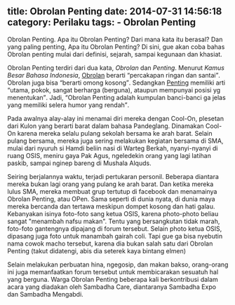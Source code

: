 title: Obrolan Penting
date: 2014-07-31 14:56:18
category: Perilaku
tags:
    - Obrolan Penting
---
Obrolan Penting. Apa itu Obrolan Penting? Dari mana kata itu berasal? Dan yang paling penting, Apa itu Obrolan Penting? Di sini, gue akan coba bahas Obrolan penting mulai dari definisi, sejarah, sampai kegunaan dan khasiat.<!-- more -->

Obrolan Penting terdiri dari dua kata, *Obrolan* dan *Penting*. Menurut <cite>Kamus Besar Bahasa Indonesia</cite>, [Obrolan](http://kbbi.web.id/obrol) berarti <q cite="http://kbbi.web.id/obrol">percakapan ringan dan santai</q>. Obrolan juga bisa <q cite="http://kbbi.web.id/obrol">berarti omong kosong</q>. Sedangkan [Penting](http://kbbi.web.id/penting) memiliki arti <q cite="http://kbbi.web.id/penting">utama, pokok, sangat berharga (berguna), ataupun mempunyai posisi yg menentukan</q>. Jadi, <q>Obrolan Penting adalah kumpulan banci-banci ga jelas yang memiliki selera humor yang rendah</q>.

Pada awalnya alay-alay ini menamai diri mereka dengan Cool-On, plesetan dari Kulon yang berarti barat dalam bahasa Pandeglang. Dinamakan Cool-On karena mereka selalu pulang sekolah bersama ke arah barat. Selain pulang bersama, mereka juga sering melakukan kegiatan bersama di SMA, mulai dari nyuruh si Hamdi beliin nasi di Warteg Berkah, nyanyi-nyanyi di ruang OSIS, meniru gaya Pak Agus, ngeledekin orang yang lagi latihan paskib, sampai nginep bareng di Mushala Alquds.

Seiring berjalannya waktu, terjadi pertukaran personil. Beberapa diantara mereka bukan lagi orang yang pulang ke arah barat. Dan ketika mereka lulus SMA, mereka membuat grup tertutup di facebook dan menamainya Obrolan Penting, atau OPen. Sama seperti di dunia nyata, di dunia maya mereka bercanda dan tertawa meskipun dompet kosong dan hati galau. Kebanyakan isinya foto-foto sang ketua OSIS, karena photo-photo beliau sangat "menambah nafsu makan". Tentu yang bersangkutan tidak marah, foto-foto gantengnya dipajang di forum tersebut. Selain photo ketua OSIS, dipasang juga foto untuk manambah gairah coli. Tapi gue ga bisa nyebutin nama cowok macho tersebut, karena dia bukan salah satu dari Obrolan Penting (takut didatengi, abis dia seterek kaya bintang elmen)

Selain melakukan perbuatan hina, ngegosip, dan makan bakso, orang-orang ini juga memanfaatkan forum tersebut untuk membicarakan sesuatuh hal yang berguna. Warga Obrolan Penting beberapa kali berkontribusi dalam acara yang diadakan oleh Sambadha Care, diantaranya Sambadha Expo dan Sambadha Mengabdi.